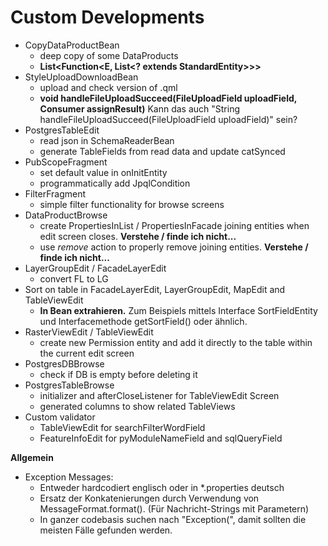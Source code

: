 # Custom Developments

- CopyDataProductBean
   - deep copy of some DataProducts
   - **List<Function<E, List<? extends StandardEntity>>>**
- StyleUploadDownloadBean
   - upload and check version of .qml
   - **void handleFileUploadSucceed(FileUploadField uploadField, Consumer<String> assignResult)** Kann das auch "String handleFileUploadSucceed(FileUploadField uploadField)" sein?
- PostgresTableEdit
   - read json in SchemaReaderBean
   - generate TableFields from read data and update catSynced
- PubScopeFragment
   - set default value in onInitEntity
   - programmatically add JpqlCondition
- FilterFragment
   - simple filter functionality for browse screens
- DataProductBrowse
   - create PropertiesInList / PropertiesInFacade joining entities when edit screen closes. **Verstehe / finde ich nicht...**
   - use *remove* action to properly remove joining entities. **Verstehe / finde ich nicht...**
- LayerGroupEdit / FacadeLayerEdit
   - convert FL to LG
- Sort on table in FacadeLayerEdit, LayerGroupEdit, MapEdit and TableViewEdit
  - **In Bean extrahieren.** Zum Beispiels mittels Interface SortFieldEntity und Interfacemethode getSortField() oder ähnlich.
- RasterViewEdit / TableViewEdit
   - create new Permission entity and add it directly to the table within the current edit screen
- PostgresDBBrowse
   - check if DB is empty before deleting it
- PostgresTableBrowse
   - initializer and afterCloseListener for TableViewEdit Screen
   - generated columns to show related TableViews
- Custom validator
   - TableViewEdit for searchFilterWordField
   - FeatureInfoEdit for pyModuleNameField and sqlQueryField
   
   
**Allgemein**
- Exception Messages: 
  - Entweder hardcodiert englisch oder in *.properties deutsch
  - Ersatz der Konkatenierungen durch Verwendung von MessageFormat.format(). (Für Nachricht-Strings mit Parametern)
  - In ganzer codebasis suchen nach "Exception(", damit sollten die meisten Fälle gefunden werden.

